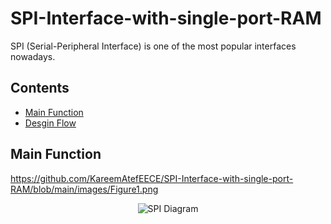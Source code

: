 # SPI-Interface-with-single-port-RAM

SPI (Serial-Peripheral Interface) is one of the most popular interfaces nowadays.

## Contents

- [Main Function](#main_function)
- [Desgin Flow](#desgin_flow)

## Main Function
https://github.com/KareemAtefEECE/SPI-Interface-with-single-port-RAM/blob/main/images/Figure1.png
<div align="center">
  <img src="[path/to/your/image.png](https://github.com/KareemAtefEECE/SPI-Interface-with-single-port-RAM/blob/main/images/Figure1.png
)" alt=" SPI Diagram">
</div>
